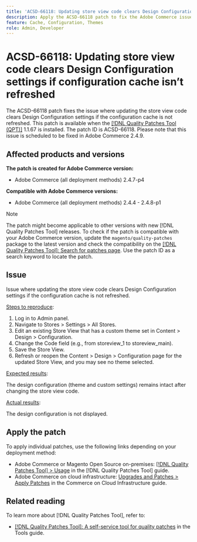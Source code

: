```yaml
---
title: 'ACSD-66118: Updating store view code clears Design Configuration settings if configuration cache isn’t refreshed'
description: Apply the ACSD-66118 patch to fix the Adobe Commerce issue where updating the store view code clears the design configuration (theme and custom settings) if the configuration cache isn’t properly refreshed.
feature: Cache, Configuration, Themes
role: Admin, Developer
---
```


# ACSD-66118: Updating store view code clears Design Configuration settings if configuration cache isn’t refreshed

The ACSD-66118 patch fixes the issue where updating the store view code clears Design Configuration settings if the configuration cache is not refreshed. This patch is available when the [[!DNL Quality Patches Tool (QPT)]](/help/tools/quality-patches-tool/quality-patches-tool-to-self-serve-quality-patches.md) 1.1.67 is installed. The patch ID is ACSD-66118. Please note that this issue is scheduled to be fixed in Adobe Commerce 2.4.9.

## Affected products and versions

**The patch is created for Adobe Commerce version:**

* Adobe Commerce (all deployment methods) 2.4.7-p4

**Compatible with Adobe Commerce versions:**

* Adobe Commerce (all deployment methods) 2.4.4 - 2.4.8-p1

>[!NOTE]
>
>The patch might become applicable to other versions with new [!DNL Quality Patches Tool] releases. To check if the patch is compatible with your Adobe Commerce version, update the `magento/quality-patches` package to the latest version and check the compatibility on the [[!DNL Quality Patches Tool]: Search for patches page](https://experienceleague.adobe.com/tools/commerce-quality-patches/index.html). Use the patch ID as a search keyword to locate the patch.

## Issue

Issue where updating the store view code clears Design Configuration settings if the configuration cache is not refreshed.

<u>Steps to reproduce</u>:

1. Log in to Admin panel.
2. Navigate to Stores > Settings > All Stores.
3. Edit an existing Store View that has a custom theme set in Content > Design > Configuration.
4. Change the Code field (e.g., from storeview_1 to storeview_main).
5. Save the Store View.
6. Refresh or reopen the Content > Design > Configuration page for the updated Store View, and you may see no theme selected.

<u>Expected results</u>:

The design configuration (theme and custom settings) remains intact after changing the store view code.

<u>Actual results</u>:

The design configuration is not displayed.

## Apply the patch

To apply individual patches, use the following links depending on your deployment method:

* Adobe Commerce or Magento Open Source on-premises: [[!DNL Quality Patches Tool] > Usage](/help/tools/quality-patches-tool/usage.md) in the [!DNL Quality Patches Tool] guide.
* Adobe Commerce on cloud infrastructure: [Upgrades and Patches > Apply Patches](https://experienceleague.adobe.com/docs/commerce-cloud-service/user-guide/develop/upgrade/apply-patches.html) in the Commerce on Cloud Infrastructure guide.

## Related reading

To learn more about [!DNL Quality Patches Tool], refer to:

* [[!DNL Quality Patches Tool]: A self-service tool for quality patches](/help/tools/quality-patches-tool/quality-patches-tool-to-self-serve-quality-patches.md) in the Tools guide.